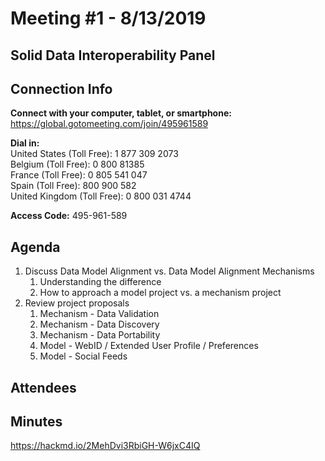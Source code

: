 # Meeting #1 - 8/13/2019
## Solid Data Interoperability Panel

## Connection Info
__Connect with your computer, tablet, or smartphone:__  
https://global.gotomeeting.com/join/495961589  

__Dial in:__   
United States (Toll Free): 1 877 309 2073   
Belgium (Toll Free): 0 800 81385  
France (Toll Free): 0 805 541 047  
Spain (Toll Free): 800 900 582  
United Kingdom (Toll Free): 0 800 031 4744  

__Access Code:__ 495-961-589

## Agenda
1. Discuss Data Model Alignment vs. Data Model Alignment Mechanisms
   1. Understanding the difference
   1. How to approach a model project vs. a mechanism project
1. Review project proposals
   1. Mechanism - Data Validation
   1. Mechanism - Data Discovery
   1. Mechanism - Data Portability
   1. Model - WebID / Extended User Profile / Preferences
   1. Model - Social Feeds

## Attendees


## Minutes

https://hackmd.io/2MehDvi3RbiGH-W6jxC4IQ
